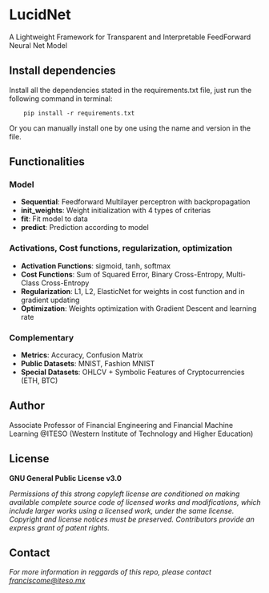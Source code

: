 
# LucidNet
A Lightweight Framework for Transparent and Interpretable FeedForward Neural Net Model

## Install dependencies

Install all the dependencies stated in the requirements.txt file, just run the following command in terminal:

        pip install -r requirements.txt
        
Or you can manually install one by one using the name and version in the file.

## Functionalities

### Model

- **Sequential**: Feedforward Multilayer perceptron with backpropagation 
- **init_weights**: Weight initialization with 4 types of criterias
- **fit**: Fit model to data
- **predict**: Prediction according to model

### Activations, Cost functions, regularization, optimization

- **Activation Functions**: sigmoid, tanh, softmax
- **Cost Functions**: Sum of Squared Error, Binary Cross-Entropy, Multi-Class Cross-Entropy
- **Regularization**: L1, L2, ElasticNet for weights in cost function and in gradient updating
- **Optimization**: Weights optimization with Gradient Descent and learning rate

### Complementary

- **Metrics**: Accuracy, Confusion Matrix
- **Public Datasets**: MNIST, Fashion MNIST
- **Special Datasets**: OHLCV + Symbolic Features of Cryptocurrencies (ETH, BTC)

## Author
Associate Professor of Financial Engineering and Financial Machine Learning
@ITESO (Western Institute of Technology and Higher Education)

## License
**GNU General Public License v3.0** 

*Permissions of this strong copyleft license are conditioned on making available 
complete source code of licensed works and modifications, which include larger 
works using a licensed work, under the same license. Copyright and license notices 
must be preserved. Contributors provide an express grant of patent rights.*

## Contact
*For more information in reggards of this repo, please contact franciscome@iteso.mx*
